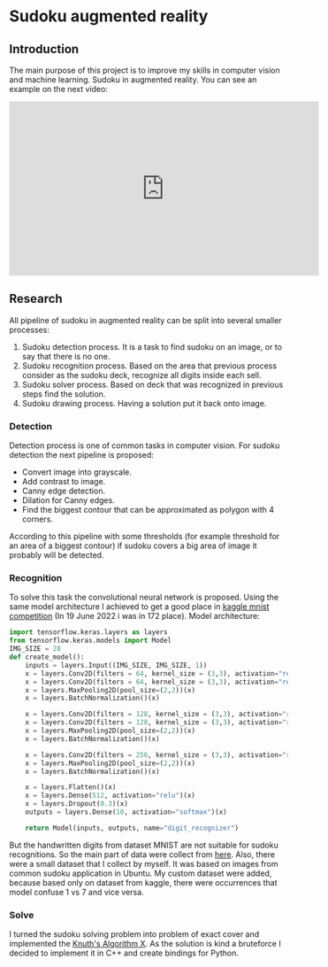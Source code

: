 # Sudoku augmented reality

## Introduction
The main purpose of this project is to improve my skills in computer vision and machine learning. 
Sudoku in augmented reality. You can see an example on the next video:

<iframe width="560" height="315" src="https://www.youtube.com/embed/T8cglxZA2h0" title="YouTube video player" frameborder="0" allow="accelerometer; autoplay; clipboard-write; encrypted-media; gyroscope; picture-in-picture" allowfullscreen></iframe>

## Research
All pipeline of sudoku in augmented reality can be split into several smaller processes:
<ol>
    <li>Sudoku detection process. It is a task to find sudoku on an image, or to say that there is no one.</li>
    <li>Sudoku recognition process. Based on the area that previous process consider as the sudoku deck, 
        recognize all digits inside each sell.</li>
    <li>Sudoku solver process. Based on deck that was recognized in previous steps find the solution.</li>
    <li>Sudoku drawing process. Having a solution put it back onto image.</li>
</ol>

### Detection
Detection process is one of common tasks in computer vision. For sudoku detection the next pipeline is proposed:
<ul>
    <li>Convert image into grayscale.</li>
    <li>Add contrast to image.</li>
    <li>Canny edge detection.</li>
    <li>Dilation for Canny edges.</li>
    <li>Find the biggest contour that can be approximated as polygon with 4 corners.</li>
</ul>
According to this pipeline with some thresholds (for example threshold for an area of a biggest contour) if sudoku covers
a big area of image it probably will be detected.

### Recognition
To solve this task the convolutional neural network is proposed. Using the same model architecture I achieved to get 
a good place in [kaggle mnist competition](https://www.kaggle.com/competitions/digit-recognizer/) (In 19 June 2022 i was in 172 place).
Model architecture:
```python
import tensorflow.keras.layers as layers
from tensorflow.keras.models import Model
IMG_SIZE = 28
def create_model():
    inputs = layers.Input((IMG_SIZE, IMG_SIZE, 1))
    x = layers.Conv2D(filters = 64, kernel_size = (3,3), activation="relu")(inputs)
    x = layers.Conv2D(filters = 64, kernel_size = (3,3), activation="relu")(x)
    x = layers.MaxPooling2D(pool_size=(2,2))(x)
    x = layers.BatchNormalization()(x)

    x = layers.Conv2D(filters = 128, kernel_size = (3,3), activation="relu")(x)
    x = layers.Conv2D(filters = 128, kernel_size = (3,3), activation="relu")(x)
    x = layers.MaxPooling2D(pool_size=(2,2))(x)
    x = layers.BatchNormalization()(x)

    x = layers.Conv2D(filters = 256, kernel_size = (3,3), activation="relu")(x)
    x = layers.MaxPooling2D(pool_size=(2,2))(x)
    x = layers.BatchNormalization()(x)

    x = layers.Flatten()(x)
    x = layers.Dense(512, activation="relu")(x)
    x = layers.Dropout(0.3)(x)
    outputs = layers.Dense(10, activation="softmax")(x)

    return Model(inputs, outputs, name="digit_recognizer")
```
But the handwritten digits from dataset MNIST are not suitable for sudoku recognitions. So the main part of
data were collect from [here](https://www.kaggle.com/datasets/kshitijdhama/printed-digits-dataset). Also,
there were a small dataset that I collect by myself. It was based on images from common sudoku application in Ubuntu. 
My custom dataset were added, because based only on dataset from kaggle, there were occurrences that model 
confuse 1 vs 7 and vice versa.

### Solve
I turned the sudoku solving problem into problem of exact cover and implemented
the [Knuth's Algorithm X](https://en.wikipedia.org/wiki/Knuth%27s_Algorithm_X). As the solution is kind a bruteforce 
I decided to implement it in C++ and create bindings for Python.

